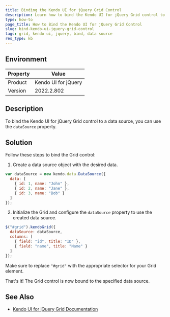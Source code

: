 ```yaml
---
title: Binding the Kendo UI for jQuery Grid Control
description: Learn how to bind the Kendo UI for jQuery Grid control to a data source.
type: how-to
page_title: How to Bind the Kendo UI for jQuery Grid Control
slug: bind-kendo-ui-jquery-grid-control
tags: grid, kendo ui, jquery, bind, data source
res_type: kb
---
```


## Environment

| Property | Value |
| --- | --- |
| Product | Kendo UI for jQuery |
| Version | 2022.2.802 |

## Description

To bind the Kendo UI for jQuery Grid control to a data source, you can use the `dataSource` property.

## Solution

Follow these steps to bind the Grid control:

1. Create a data source object with the desired data.

```javascript
var dataSource = new kendo.data.DataSource({
  data: [
    { id: 1, name: "John" },
    { id: 2, name: "Jane" },
    { id: 3, name: "Bob" }
  ]
});
```

2. Initialize the Grid and configure the `dataSource` property to use the created data source.

```javascript
$("#grid").kendoGrid({
  dataSource: dataSource,
  columns: [
    { field: "id", title: "ID" },
    { field: "name", title: "Name" }
  ]
});
```

Make sure to replace `"#grid"` with the appropriate selector for your Grid element.

That's it! The Grid control is now bound to the specified data source.

## See Also

- [Kendo UI for jQuery Grid Documentation](https://docs.telerik.com/kendo-ui/controls/data-management/grid)
